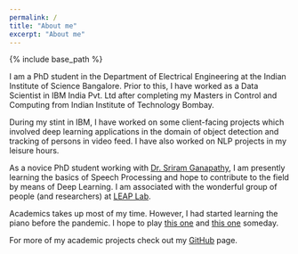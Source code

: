 ```yaml
---
permalink: /
title: "About me"
excerpt: "About me"
---
```

{% include base_path %}

I am a PhD student in the Department of Electrical Engineering at the Indian Institute of Science Bangalore. Prior to this, I have worked as a Data Scientist in IBM India Pvt. Ltd after completing my Masters in Control and Computing from Indian Institute of Technology Bombay.

During my stint in IBM, I have worked on some client-facing projects which involved deep learning applications in the domain of object detection and tracking of persons in video feed. I have also worked on NLP projects in my leisure hours.

As a novice PhD student working with [Dr. Sriram Ganapathy](http://www.leap.ee.iisc.ac.in/sriram/), I am presently learning the basics of Speech Processing and hope to contribute to the field by means of Deep Learning. I am associated with the wonderful group of people (and researchers) at [LEAP Lab](http://www.leap.ee.iisc.ac.in).

Academics takes up most of my time. However, I had started learning the piano before the pandemic. I hope to play [this one](https://www.youtube.com/watch?v=7maJOI3QMu0) and [this one](https://www.youtube.com/watch?v=imGaOIm5HOk) someday.

For more of my academic projects check out my [GitHub](https://github.com/Soumya-Dutta/) page.

<script type="text/javascript" id="clustrmaps" src="//clustrmaps.com/map_v2.js?d=EoA9ODmW2B7LiYuOG60bJC-FXXnWRWYL8IxVXWAC86k&cl=ffffff&w=a"></script>
